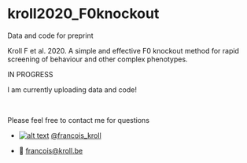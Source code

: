 # kroll2020_F0knockout

Data and code for preprint

Kroll F et al. 2020. A simple and effective F0 knockout method for rapid screening of behaviour and other complex phenotypes.

IN PROGRESS

I am currently uploading data and code!

<br>

Please feel free to contact me for questions

  * [![alt text][1.2]][1] [@francois_kroll](https://twitter.com/francois_kroll)

  * :email: francois@kroll.be

<!-- icons with padding -->
[1.1]: http://i.imgur.com/tXSoThF.png (twitter icon with padding)

<!-- icons without padding -->
[1.2]: http://i.imgur.com/wWzX9uB.png (twitter icon without padding)

<!-- links to your social media accounts -->
[1]: https://twitter.com/francois_kroll
